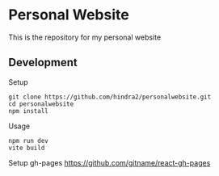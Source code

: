 # Personal Website

This is the repository for my personal website

## Development
Setup
```
git clone https://github.com/hindra2/personalwebsite.git
cd personalwebsite
npm install
```

Usage
```
npm run dev
vite build
```
Setup gh-pages
https://github.com/gitname/react-gh-pages